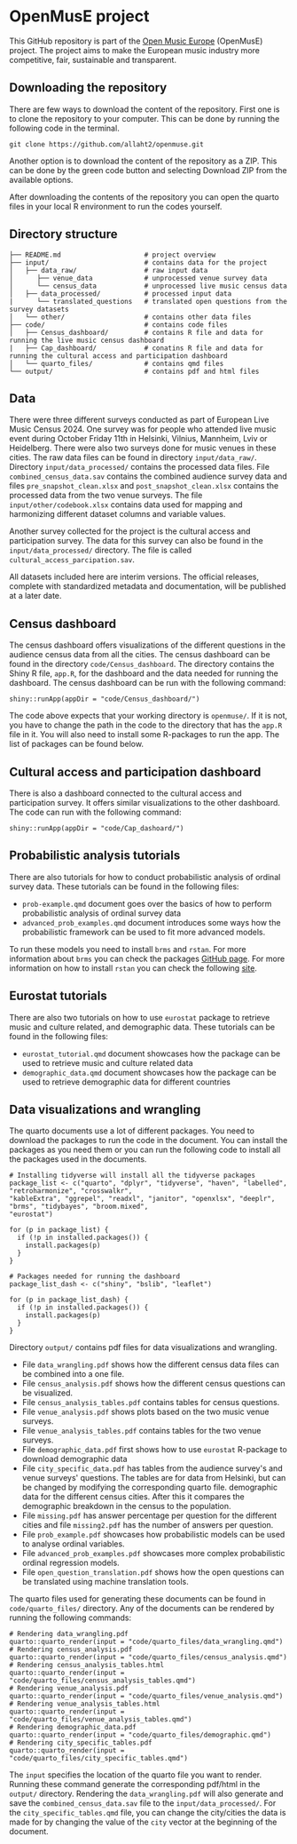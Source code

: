 # OpenMusE project

This GitHub repository is part of the [Open Music Europe](https://www.openmuse.eu) (OpenMusE) project. 
The project aims to make the European music industry more competitive, fair, sustainable and transparent.

## Downloading the repository

There are few ways to download the content of the repository. First one is to clone the repository to 
your computer. This can be done by running the following code in the terminal.

```
git clone https://github.com/allaht2/openmuse.git
```

Another option is to download the content of the repository as a ZIP. This can be done by the green 
code button and selecting Download ZIP from the available options.

After downloading the contents of the repository you can open the quarto files in your local R 
environment to run the codes yourself.

## Directory structure

```
├── README.md                     # project overview
├── input/                        # contains data for the project
│   ├── data_raw/                 # raw input data
│      ├── venue_data             # unprocessed venue survey data
│      └── census_data            # unprocessed live music census data
│   ├── data_processed/           # processed input data
|      └── translated_questions   # translated open questions from the survey datasets
│   └── other/                    # contains other data files
├── code/                         # contains code files
│   ├── Census_dashboard/         # contains R file and data for running the live music census dashboard
|   ├── Cap_dashboard/            # conatins R file and data for running the cultural access and participation dashboard
│   └── quarto_files/             # contains qmd files
└── output/                       # contains pdf and html files 
```

## Data

There were three different surveys conducted as part of European Live Music Census 2024. One survey was
for people who attended live music event during October Friday 11th in Helsinki, Vilnius, Mannheim,
Lviv or Heidelberg. There were also two surveys done for music venues in these cities. The raw data files 
can be found in directory `input/data_raw/`. Directory `input/data_processed/` contains the processed 
data files. File `combined_census_data.sav` contains the combined audience survey data and files 
`pre_snapshot_clean.xlsx` and `post_snapshot_clean.xlsx` contains the processed data from the
two venue surveys. The file `input/other/codebook.xlsx` contains data used for mapping and harmonizing different dataset 
columns and variable values.

Another survey collected for the project is the cultural access and participation survey. The data for 
this survey can also be found in the `input/data_processed/` directory. The file is called `cultural_access_parcipation.sav`. 

All datasets included here are interim versions. The official releases, complete with standardized metadata and documentation, will be published at a later date.

## Census dashboard

The census dashboard offers visualizations of the different questions in the audience census data from all the cities.
The census dashboard can be found in the directory `code/Census_dashboard`. The directory contains the
Shiny R file, `app.R`, for the dashboard and the data needed for running the dashboard. The census
dashboard can be run with the following command: 

```
shiny::runApp(appDir = "code/Census_dashboard/")
```

The code above expects that your working directory is `openmuse/`. If it is not, you have to change 
the path in the code to the directory that has the `app.R` file in it. You will also need to install 
some R-packages to run the app. The list of packages can be found below.

## Cultural access and participation dashboard

There is also a dashboard connected to the cultural access and participation survey. It offers similar 
visualizations to the other dashboard. The code can run with the following command:

```
shiny::runApp(appDir = "code/Cap_dashoard/")
```

## Probabilistic analysis tutorials

There are also tutorials for how to conduct probabilistic analysis of ordinal survey data. These tutorials can 
be found in the following files:

- `prob-example.qmd` document goes over the basics of how to perform probabilistic analysis of ordinal survey data
- `advanced_prob_examples.qmd` document introduces some ways how the probabilistic framework can be used to fit 
more advanced models.

To run these models you need to install `brms` and `rstan`. For more information about `brms` you can 
check the packages [GitHub page](https://github.com/paul-buerkner/brms?tab=readme-ov-file). For more information 
on how to install `rstan` you can check the following [site](https://github.com/stan-dev/rstan/wiki/RStan-Getting-Started).

## Eurostat tutorials

There are also two tutorials on how to use `eurostat` package to retrieve music and culture related, and 
demographic data. These tutorials can be found in the following files:

- `eurostat_tutorial.qmd` document showcases how the package can be used to retrieve music and culture related data
- `demographic_data.qmd` document showcases how the package can be used to retrieve demographic data for different countries

## Data visualizations and wrangling

The quarto documents use a lot of different packages. You need to download the packages to run the code in 
the document. You can install the packages as you need them or you can run the following code to install 
all the packages used in the documents.

```
# Installing tidyverse will install all the tidyverse packages 
package_list <- c("quarto", "dplyr", "tidyverse", "haven", "labelled", "retroharmonize", "crosswalkr", 
"kableExtra", "ggrepel", "readxl", "janitor", "openxlsx", "deeplr", "brms", "tidybayes", "broom.mixed",
"eurostat")

for (p in package_list) {
  if (!p in installed.packages()) {
    install.packages(p)
  }
}

# Packages needed for running the dashboard
package_list_dash <- c("shiny", "bslib", "leaflet")

for (p in package_list_dash) {
  if (!p in installed.packages()) {
    install.packages(p)
  }
}
```


Directory `output/` contains pdf files for data visualizations and wrangling.

- File `data_wrangling.pdf` shows how the different census data files can be combined into a one file.
- File `census_analysis.pdf` shows how the different census questions can be visualized.
- File `census_analysis_tables.pdf` contains tables for census questions.
- File `venue_analysis.pdf` shows plots based on the two music venue surveys.
- File `venue_analysis_tables.pdf` contains tables for the two venue surveys.
- File `demographic_data.pdf` first shows how to use `eurostat` R-package to download demographic data
- File `city_specific_data.pdf` has tables from the audience survey's and venue surveys' questions.
The tables are for data from Helsinki, but can be changed by modifying the corresponding quarto file.
demographic data for the different census cities. After this it compares the demographic
breakdown in the census to the population. 
- File `missing.pdf` has answer percentage per question for the different cities and file `missing2.pdf` 
has the number of answers per question.
- File `prob_example.pdf` showcases how probabilistic models can be used to analyse ordinal variables.
- File `advanced_prob_examples.pdf` showcases more complex probabilistic ordinal regression models.
- File `open_question_translation.pdf` shows how the open questions can be translated using
machine translation tools. 

The quarto files used for generating these documents can be found in `code/quarto_files/` directory. 
Any of the documents can be rendered by running the following commands:

```
# Rendering data_wrangling.pdf
quarto::quarto_render(input = "code/quarto_files/data_wrangling.qmd")
# Rendering census_analysis.pdf
quarto::quarto_render(input = "code/quarto_files/census_analysis.qmd")
# Rendering census_analysis_tables.html
quarto::quarto_render(input = "code/quarto_files/census_analysis_tables.qmd")
# Rendering venue_analysis.pdf
quarto::quarto_render(input = "code/quarto_files/venue_analysis.qmd")
# Rendering venue_analysis_tables.html
quarto::quarto_render(input = "code/quarto_files/venue_analysis_tables.qmd")
# Rendering demographic_data.pdf
quarto::quarto_render(input = "code/quarto_files/demographic.qmd")
# Rendering city_specific_tables.pdf 
quarto::quarto_render(input = "code/quarto_files/city_specific_tables.qmd")

```
The `input` specifies the location of the quarto file you want to render. Running these command generate 
the corresponding pdf/html in the `output/` directory. Rendering the `data_wrangling.pdf` will also 
generate and save the `combined_census_data.sav` file to the `input/data_processed/`. For the
`city_specific_tables.qmd` file, you can change the city/cities the data is made for by changing the value of
the `city` vector at the beginning of the document.

